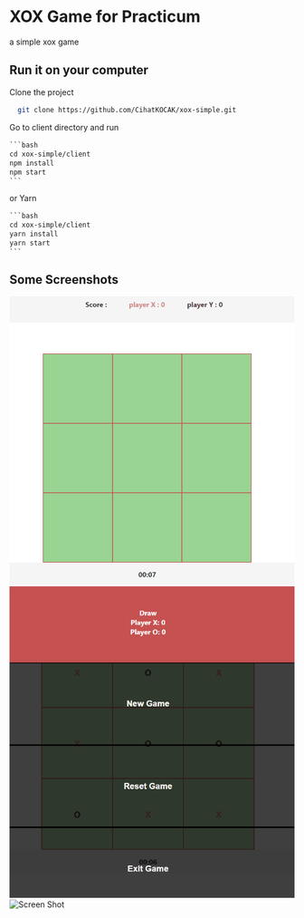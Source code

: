 # XOX Game for Practicum

a simple xox game

## Run it on your computer

Clone the project

```bash
  git clone https://github.com/CihatKOCAK/xox-simple.git
```

Go to client directory and run

    ```bash
    cd xox-simple/client
    npm install
    npm start
    ```

or Yarn

    ```bash
    cd xox-simple/client
    yarn install
    yarn start
    ```

## Some Screenshots

![Screen Shot](readME/mainSc.PNG)
![Screen Shot](readME/draw.PNG)
![Screen Shot](readME/xWim.PNG)
